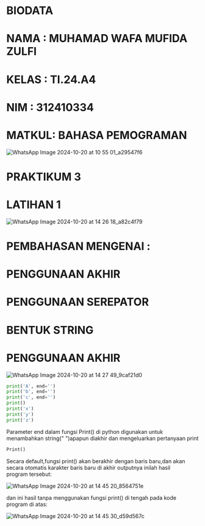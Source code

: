 # BIODATA
# NAMA  : MUHAMAD WAFA MUFIDA ZULFI
# KELAS : TI.24.A4
# NIM   : 312410334
# MATKUL: BAHASA PEMOGRAMAN

![WhatsApp Image 2024-10-20 at 10 55 01_a29547f6](https://github.com/user-attachments/assets/68674815-7eae-4d1a-b380-f2d1dae8b950)

# PRAKTIKUM 3
# LATIHAN 1

![WhatsApp Image 2024-10-20 at 14 26 18_a82c4f79](https://github.com/user-attachments/assets/0f574ab6-80a5-49a4-afc7-fd4b0418fbed)

# PEMBAHASAN MENGENAI :
# PENGGUNAAN AKHIR 
# PENGGUNAAN SEREPATOR
# BENTUK STRING
# PENGGUNAAN AKHIR

![WhatsApp Image 2024-10-20 at 14 27 49_9caf21d0](https://github.com/user-attachments/assets/8c582d89-2a08-424c-9586-5c88df4237e6)

```PYTHON
print('A', end='')
print('b', end='')
print('c', end='')
print()
print('x')
print('y')
print('z')
````

Parameter end dalam fungsi Print() di python digunakan untuk menambahkan string(" ")apapun diakhir dan mengeluarkan pertanyaan print

```PYTHON
Print()
````
Secara default,fungsi print() akan berakhir dengan baris baru,dan akan secara otomatis karakter baris baru di akhir outputnya
inilah hasil program tersebut:

![WhatsApp Image 2024-10-20 at 14 45 20_8564751e](https://github.com/user-attachments/assets/09faa6ef-e7d7-4573-a214-0f04f3e5850d)

dan ini hasil tanpa menggunakan fungsi print() di tengah pada kode program di atas:

![WhatsApp Image 2024-10-20 at 14 45 30_d59d567c](https://github.com/user-attachments/assets/27755aff-3764-4ed2-b870-e8522c430706)






